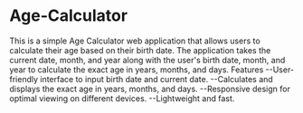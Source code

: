 # Age-Calculator
This is a simple Age Calculator web application that allows users to calculate their age based on their birth date. The application takes the current date, month, and year along with the user's birth date, month, and year to calculate the exact age in years, months, and days.
Features
--User-friendly interface to input birth date and current date.
--Calculates and displays the exact age in years, months, and days.
--Responsive design for optimal viewing on different devices.
--Lightweight and fast.
